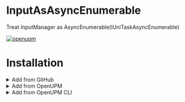 # InputAsAsyncEnumerable
Treat InputManager as AsyncEnumerable(IUniTaskAsyncEnumerable)

[![openupm](https://img.shields.io/npm/v/com.euglenach.inputasobservable?label=openupm&registry_uri=https://package.openupm.com)](https://openupm.com/packages/com.euglenach.inputasasyncenumerable/)

# Installation

<details>
<summary>Add from GitHub</summary>

You can also add it directly from GitHub on Unity 2019.4+. Note that you won't be able to receive updates through Package Manager this way, you'll have to update manually.

- open Package Manager
- click <kbd>+</kbd>
- select <kbd>Add from Git URL</kbd>
- paste `https://github.com/euglenach/InputAsAsyncEnumerable.git`
- click <kbd>Add</kbd>
</details>

<details>
<summary>Add from OpenUPM</summary>

To add OpenUPM to your project:

- open `Edit/Project Settings/Package Manager`
- add a new Scoped Registry:
```
Name: OpenUPM
URL:  https://package.openupm.com/
Scope(s): com.euglenach.inputasasyncenumerable
```
- click <kbd>Save</kbd>
- open Package Manager
- Select ``My Registries`` in dropdown top left
- Select ``InputAsAsyncEnumerable`` and click ``Install``
</details>

<details>
<summary>Add from OpenUPM CLI</summary>
Run the following command in a terminal.

```
openupm add com.euglenach.inputasasyncenumerable
```

</details>
